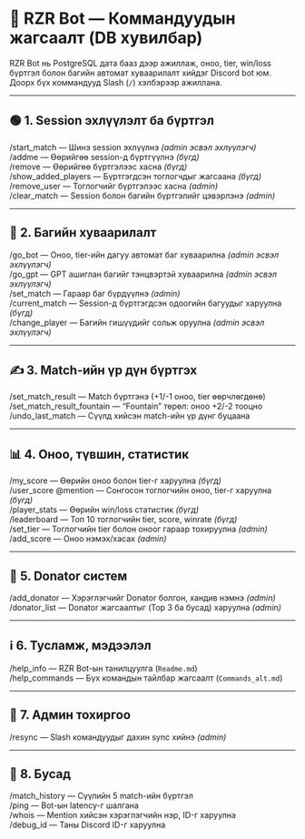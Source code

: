 # 📘 RZR Bot — Коммандуудын жагсаалт (DB хувилбар)

RZR Bot нь PostgreSQL дата бааз дээр ажиллаж, оноо, tier, win/loss бүртгэл болон багийн автомат хуваарилалт хийдэг Discord bot юм. Доорх бүх коммандууд Slash (`/`) хэлбэрээр ажиллана.

---

## 🟢 1. Session эхлүүлэлт ба бүртгэл

/start_match — Шинэ session эхлүүлнэ *(admin эсвэл эхлүүлэгч)*  
/addme — Өөрийгөө session-д бүртгүүлнэ *(бүгд)*  
/remove — Өөрийгөө бүртгэлээс хасна *(бүгд)*  
/show_added_players — Бүртгэгдсэн тоглогчдыг жагсаана *(бүгд)*  
/remove_user — Тоглогчийг бүртгэлээс хасна *(admin)*  
/clear_match — Session болон багийн бүртгэлийг цэвэрлэнэ *(admin)*  

---

## 👀 2. Багийн хуваарилалт

/go_bot — Оноо, tier-ийн дагуу автомат баг хуваарилна *(admin эсвэл эхлүүлэгч)*  
/go_gpt — GPT ашиглан багийг тэнцвэртэй хуваарилна *(admin эсвэл эхлүүлэгч)*  
/set_match — Гараар баг бүрдүүлнэ *(admin)*  
/current_match — Session-д бүртгэгдсэн одоогийн багуудыг харуулна *(бүгд)*  
/change_player — Багийн гишүүдийг сольж оруулна *(admin эсвэл эхлүүлэгч)*  

---

## ✍️ 3. Match-ийн үр дүн бүртгэх

/set_match_result — Match бүртгэнэ (+1/-1 оноо, tier өөрчлөгдөнө)  
/set_match_result_fountain — “Fountain” төрөл: оноо +2/-2 тооцно  
/undo_last_match — Сүүлд хийсэн match-ийн үр дүнг буцаана  

---

## 📊 4. Оноо, түвшин, статистик

/my_score — Өөрийн оноо болон tier-г харуулна *(бүгд)*  
/user_score @mention — Сонгосон тоглогчийн оноо, tier-г харуулна *(бүгд)*  
/player_stats — Өөрийн win/loss статистик *(бүгд)*  
/leaderboard — Топ 10 тоглогчийн tier, score, winrate *(бүгд)*  
/set_tier — Тоглогчийн tier болон оноог гараар тохируулна *(admin)*  
/add_score — Оноо нэмэх/хасах *(admin)*  

---

## 💖 5. Donator систем

/add_donator — Хэрэглэгчийг Donator болгон, хандив нэмнэ *(admin)*  
/donator_list — Donator жагсаалтыг (Top 3 ба бусад) харуулна *(admin)*  

---

## ℹ️ 6. Тусламж, мэдээлэл

/help_info — RZR Bot-ын танилцуулга (`Readme.md`)  
/help_commands — Бүх командын тайлбар жагсаалт (`Commands_alt.md`)  

---

## 🔧 7. Админ тохиргоо

/resync — Slash командуудыг дахин sync хийнэ *(admin)*  

---

## 🧪 8. Бусад

/match_history — Сүүлийн 5 match-ийн бүртгэл  
/ping — Bot-ын latency-г шалгана  
/whois — Mention хийсэн хэрэглэгчийн нэр, ID-г харуулна  
/debug_id — Таны Discord ID-г харуулна  
